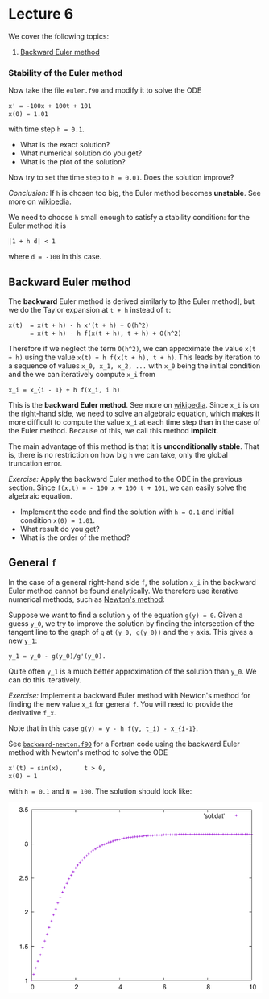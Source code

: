 # Lecture 6

We cover the following topics:

1. [Backward Euler method](#backward-euler-method)

### Stability of the Euler method

Now take the file `euler.f90` and modify it to solve the ODE

```
x' = -100x + 100t + 101
x(0) = 1.01
```

with time step `h = 0.1`.

- What is the exact solution?
- What numerical solution do you get?
- What is the plot of the solution?

Now try to set the time step to `h = 0.01`. Does the solution improve?

_Conclusion:_ If `h` is chosen too big, the Euler method becomes
**unstable**. See more on
 [wikipedia](https://en.wikipedia.org/wiki/Euler_method#Numerical_stability).

We need to choose `h` small enough to satisfy a stability condition: for
the Euler method it is

```
|1 + h d| < 1
```

where `d = -100` in this case.

## Backward Euler method

The **backward** Euler method is derived similarly to [the Euler method],
but we do the Taylor expansion at `t + h` instead of `t`:

```
x(t)  = x(t + h) - h x'(t + h) + O(h^2)
      = x(t + h) - h f(x(t + h), t + h) + O(h^2)
```

Therefore if we neglect the term `O(h^2)`, we can approximate the value
`x(t + h)` using the value `x(t) + h f(x(t + h), t + h)`. This leads by
iteration to a sequence of values `x_0, x_1, x_2, ...` with `x_0` being
the initial condition and the we can iteratively compute `x_i` from

```
x_i = x_{i - 1} + h f(x_i, i h)
```

This is the **backward Euler method**. See more on
[wikipedia](https://en.wikipedia.org/wiki/Backward_Euler_method).
Since `x_i` is on the right-hand side, we need to solve an
algebraic equation, which makes it more difficult to compute the value
`x_i` at each time step than in the case of the Euler method. Because of
this, we call this method **implicit**.

The main advantage of this method is that it is **unconditionally
stable**. That is, there is no restriction on how big `h` we can take,
only the global truncation error.

_Exercise:_ Apply the backward Euler method to the ODE in the previous
section. Since `f(x,t) = - 100 x + 100 t + 101`, we can easily solve the
algebraic equation.

 - Implement the code and find the solution with `h =
0.1` and initial condition `x(0) = 1.01`.
 - What result do you get?
 - What is the order of the method?

## General `f`

In the case of a general right-hand side `f`, the solution `x_i` in the
backward Euler method cannot be found analytically. We therefore use
iterative numerical methods, such as [Newton's method](https://en.wikipedia.org/wiki/Newton's_method):

Suppose we want to find a solution `y` of the equation `g(y) = 0`. Given
a guess `y_0`, we try to improve the solution by finding the
intersection of the tangent line to the graph of `g` at `(y_0, g(y_0))`
and the `y` axis. This gives a new `y_1`:

```
y_1 = y_0 - g(y_0)/g'(y_0).
```

Quite often `y_1` is a much better approximation of the solution than
`y_0`. We can do this iteratively.

_Exercise:_ Implement a backward Euler method with Newton's method for
finding the new value `x_i` for general `f`. You will need to provide
the derivative `f_x`.

Note that in this case `g(y) = y - h f(y, t_i) - x_{i-1}`.

See
[`backward-newton.f90`](https://github.com/rekka/intro-fortran-2016/blob/master/lec6/backward-newton.f90)
for a Fortran code using the backward Euler method with Newton's method
to solve the ODE

```
x'(t) = sin(x),      t > 0,
x(0) = 1
```

with `h = 0.1` and `N = 100`. The solution should look like:

![](https://github.com/rekka/intro-fortran-2016/blob/master/lec6/ode-sinx.png)

[gnuplot]: http://www.gnuplot.info/
